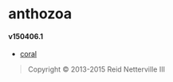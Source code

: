 anthozoa
========

#### v150406.1

 - [coral](https://anthozoa.herokuapp.com/)

> Copyright &#169; 2013-2015 Reid Netterville III

